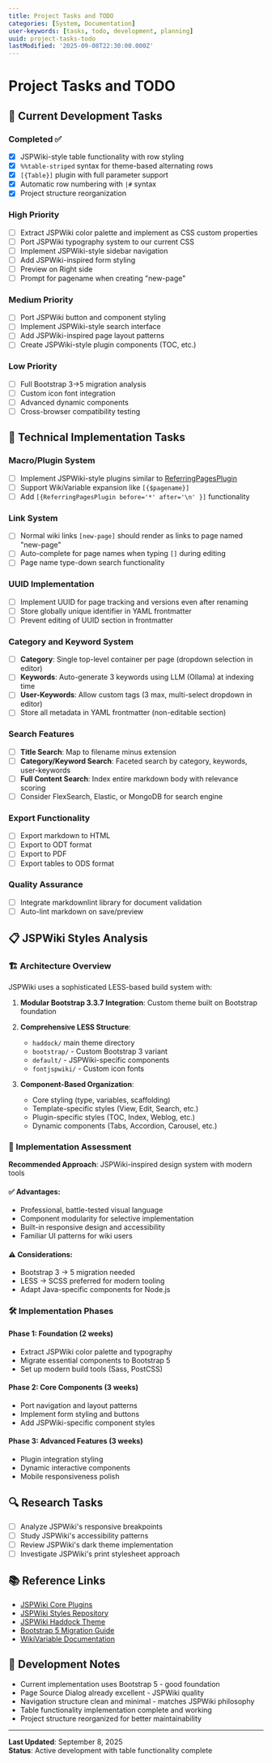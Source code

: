```yaml
---
title: Project Tasks and TODO
categories: [System, Documentation]
user-keywords: [tasks, todo, development, planning]
uuid: project-tasks-todo
lastModified: '2025-09-08T22:30:00.000Z'
---
```


# Project Tasks and TODO

## 🎯 Current Development Tasks

### Completed ✅
- [x] JSPWiki-style table functionality with row styling
- [x] `%%table-striped` syntax for theme-based alternating rows
- [x] `[{Table}]` plugin with full parameter support
- [x] Automatic row numbering with `|#` syntax
- [x] Project structure reorganization

### High Priority
- [ ] Extract JSPWiki color palette and implement as CSS custom properties
- [ ] Port JSPWiki typography system to our current CSS
- [ ] Implement JSPWiki-style sidebar navigation
- [ ] Add JSPWiki-inspired form styling
- [ ] Preview on Right side
- [ ] Prompt for pagename when creating "new-page"

### Medium Priority  
- [ ] Port JSPWiki button and component styling
- [ ] Implement JSPWiki-style search interface
- [ ] Add JSPWiki-inspired page layout patterns
- [ ] Create JSPWiki-style plugin components (TOC, etc.)

### Low Priority
- [ ] Full Bootstrap 3→5 migration analysis
- [ ] Custom icon font integration
- [ ] Advanced dynamic components
- [ ] Cross-browser compatibility testing

## 🔧 Technical Implementation Tasks

### Macro/Plugin System
- [ ] Implement JSPWiki-style plugins similar to [ReferringPagesPlugin](https://jspwiki-wiki.apache.org/Wiki.jsp?page=ReferringPagesPlugin)
- [ ] Support WikiVariable expansion like `[{$pagename}]`
- [ ] Add `[{ReferringPagesPlugin before='*' after='\n' }]` functionality

### Link System
- [ ] Normal wiki links `[new-page]` should render as links to page named "new-page"
- [ ] Auto-complete for page names when typing `[]` during editing
- [ ] Page name type-down search functionality

### UUID Implementation
- [ ] Implement UUID for page tracking and versions even after renaming
- [ ] Store globally unique identifier in YAML frontmatter
- [ ] Prevent editing of UUID section in frontmatter

### Category and Keyword System
- [ ] **Category**: Single top-level container per page (dropdown selection in editor)
- [ ] **Keywords**: Auto-generate 3 keywords using LLM (Ollama) at indexing time
- [ ] **User-Keywords**: Allow custom tags (3 max, multi-select dropdown in editor)
- [ ] Store all metadata in YAML frontmatter (non-editable section)

### Search Features
- [ ] **Title Search**: Map to filename minus extension
- [ ] **Category/Keyword Search**: Faceted search by category, keywords, user-keywords
- [ ] **Full Content Search**: Index entire markdown body with relevance scoring
- [ ] Consider FlexSearch, Elastic, or MongoDB for search engine

### Export Functionality
- [ ] Export markdown to HTML
- [ ] Export to ODT format
- [ ] Export to PDF
- [ ] Export tables to ODS format

### Quality Assurance
- [ ] Integrate markdownlint library for document validation
- [ ] Auto-lint markdown on save/preview

## 📋 JSPWiki Styles Analysis

### 🏗️ Architecture Overview

JSPWiki uses a sophisticated LESS-based build system with:

1. **Modular Bootstrap 3.3.7 Integration**: Custom theme built on Bootstrap foundation
2. **Comprehensive LESS Structure**: 
   - `haddock/` main theme directory
   - `bootstrap/` - Custom Bootstrap 3 variant  
   - `default/` - JSPWiki-specific components
   - `fontjspwiki/` - Custom icon fonts

3. **Component-Based Organization**:
   - Core styling (type, variables, scaffolding)
   - Template-specific styles (View, Edit, Search, etc.)
   - Plugin-specific styles (TOC, Index, Weblog, etc.)
   - Dynamic components (Tabs, Accordion, Carousel, etc.)

### 🎯 Implementation Assessment

**Recommended Approach**: JSPWiki-inspired design system with modern tools

#### ✅ Advantages:
- Professional, battle-tested visual language
- Component modularity for selective implementation
- Built-in responsive design and accessibility
- Familiar UI patterns for wiki users

#### ⚠️ Considerations:
- Bootstrap 3 → 5 migration needed
- LESS → SCSS preferred for modern tooling
- Adapt Java-specific components for Node.js

### 🛠️ Implementation Phases

#### Phase 1: Foundation (2 weeks)
- Extract JSPWiki color palette and typography
- Migrate essential components to Bootstrap 5
- Set up modern build tools (Sass, PostCSS)

#### Phase 2: Core Components (3 weeks)
- Port navigation and layout patterns
- Implement form styling and buttons
- Add JSPWiki-specific component styles

#### Phase 3: Advanced Features (3 weeks)
- Plugin integration styling
- Dynamic interactive components
- Mobile responsiveness polish

## 🔍 Research Tasks
- [ ] Analyze JSPWiki's responsive breakpoints
- [ ] Study JSPWiki's accessibility patterns
- [ ] Review JSPWiki's dark theme implementation
- [ ] Investigate JSPWiki's print stylesheet approach

## 📚 Reference Links

- [JSPWiki Core Plugins](https://jspwiki-wiki.apache.org/Wiki.jsp?page=JSPWikiCorePlugins)
- [JSPWiki Styles Repository](https://github.com/apache/jspwiki/tree/master/jspwiki-war/src/main/styles)
- [JSPWiki Haddock Theme](https://github.com/apache/jspwiki/tree/master/jspwiki-war/src/main/styles/haddock)
- [Bootstrap 5 Migration Guide](https://getbootstrap.com/docs/5.0/migration/)
- [WikiVariable Documentation](https://jspwiki-wiki.apache.org/Wiki.jsp?page=WikiVariable)

## 💭 Development Notes

- Current implementation uses Bootstrap 5 - good foundation
- Page Source Dialog already excellent - JSPWiki quality
- Navigation structure clean and minimal - matches JSPWiki philosophy
- Table functionality implementation complete and working
- Project structure reorganized for better maintainability

---

**Last Updated**: September 8, 2025  
**Status**: Active development with table functionality complete
